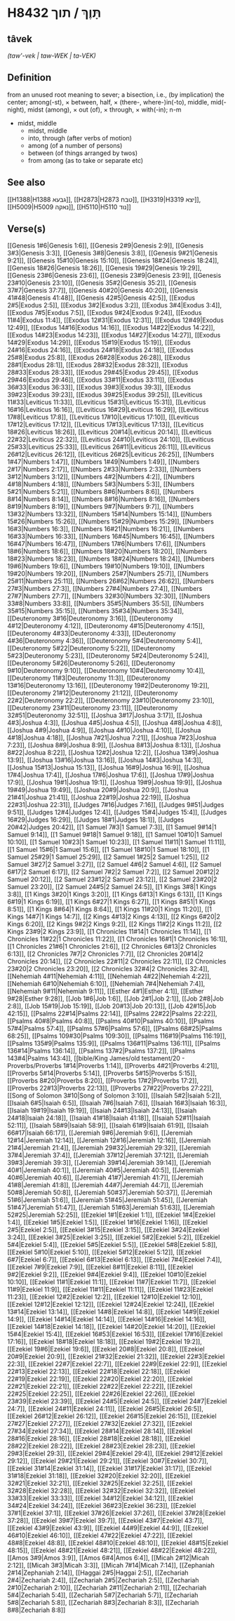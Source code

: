 # H8432 תָּוֶךְ / תוך

## tâvek

_(taw'-vek | taw-WEK | ta-VEK)_

## Definition

from an unused root meaning to sever; a bisection, i.e., (by implication) the center; among(-st), × between, half, × (there-, where-)in(-to), middle, mid(-night), midst (among), × out (of), × through, × with(-in); n-m

- midst, middle
  - midst, middle
  - into, through (after verbs of motion)
  - among (of a number of persons)
  - between (of things arranged by twos)
  - from among (as to take or separate etc)

## See also

[[H1388|H1388 גבעא]], [[H2873|H2873 טבח]], [[H3319|H3319 יצא]], [[H5009|H5009 נאקה]], [[H5110|H5110 נוד]]

## Verse(s)

[[Genesis 1#6|Genesis 1:6]], [[Genesis 2#9|Genesis 2:9]], [[Genesis 3#3|Genesis 3:3]], [[Genesis 3#8|Genesis 3:8]], [[Genesis 9#21|Genesis 9:21]], [[Genesis 15#10|Genesis 15:10]], [[Genesis 18#24|Genesis 18:24]], [[Genesis 18#26|Genesis 18:26]], [[Genesis 19#29|Genesis 19:29]], [[Genesis 23#6|Genesis 23:6]], [[Genesis 23#9|Genesis 23:9]], [[Genesis 23#10|Genesis 23:10]], [[Genesis 35#2|Genesis 35:2]], [[Genesis 37#7|Genesis 37:7]], [[Genesis 40#20|Genesis 40:20]], [[Genesis 41#48|Genesis 41:48]], [[Genesis 42#5|Genesis 42:5]], [[Exodus 2#5|Exodus 2:5]], [[Exodus 3#2|Exodus 3:2]], [[Exodus 3#4|Exodus 3:4]], [[Exodus 7#5|Exodus 7:5]], [[Exodus 9#24|Exodus 9:24]], [[Exodus 11#4|Exodus 11:4]], [[Exodus 12#31|Exodus 12:31]], [[Exodus 12#49|Exodus 12:49]], [[Exodus 14#16|Exodus 14:16]], [[Exodus 14#22|Exodus 14:22]], [[Exodus 14#23|Exodus 14:23]], [[Exodus 14#27|Exodus 14:27]], [[Exodus 14#29|Exodus 14:29]], [[Exodus 15#19|Exodus 15:19]], [[Exodus 24#16|Exodus 24:16]], [[Exodus 24#18|Exodus 24:18]], [[Exodus 25#8|Exodus 25:8]], [[Exodus 26#28|Exodus 26:28]], [[Exodus 28#1|Exodus 28:1]], [[Exodus 28#32|Exodus 28:32]], [[Exodus 28#33|Exodus 28:33]], [[Exodus 29#45|Exodus 29:45]], [[Exodus 29#46|Exodus 29:46]], [[Exodus 33#11|Exodus 33:11]], [[Exodus 36#33|Exodus 36:33]], [[Exodus 39#3|Exodus 39:3]], [[Exodus 39#23|Exodus 39:23]], [[Exodus 39#25|Exodus 39:25]], [[Leviticus 11#33|Leviticus 11:33]], [[Leviticus 15#31|Leviticus 15:31]], [[Leviticus 16#16|Leviticus 16:16]], [[Leviticus 16#29|Leviticus 16:29]], [[Leviticus 17#8|Leviticus 17:8]], [[Leviticus 17#10|Leviticus 17:10]], [[Leviticus 17#12|Leviticus 17:12]], [[Leviticus 17#13|Leviticus 17:13]], [[Leviticus 18#26|Leviticus 18:26]], [[Leviticus 20#14|Leviticus 20:14]], [[Leviticus 22#32|Leviticus 22:32]], [[Leviticus 24#10|Leviticus 24:10]], [[Leviticus 25#33|Leviticus 25:33]], [[Leviticus 26#11|Leviticus 26:11]], [[Leviticus 26#12|Leviticus 26:12]], [[Leviticus 26#25|Leviticus 26:25]], [[Numbers 1#47|Numbers 1:47]], [[Numbers 1#49|Numbers 1:49]], [[Numbers 2#17|Numbers 2:17]], [[Numbers 2#33|Numbers 2:33]], [[Numbers 3#12|Numbers 3:12]], [[Numbers 4#2|Numbers 4:2]], [[Numbers 4#18|Numbers 4:18]], [[Numbers 5#3|Numbers 5:3]], [[Numbers 5#21|Numbers 5:21]], [[Numbers 8#6|Numbers 8:6]], [[Numbers 8#14|Numbers 8:14]], [[Numbers 8#16|Numbers 8:16]], [[Numbers 8#19|Numbers 8:19]], [[Numbers 9#7|Numbers 9:7]], [[Numbers 13#32|Numbers 13:32]], [[Numbers 15#14|Numbers 15:14]], [[Numbers 15#26|Numbers 15:26]], [[Numbers 15#29|Numbers 15:29]], [[Numbers 16#3|Numbers 16:3]], [[Numbers 16#21|Numbers 16:21]], [[Numbers 16#33|Numbers 16:33]], [[Numbers 16#45|Numbers 16:45]], [[Numbers 16#47|Numbers 16:47]], [[Numbers 17#6|Numbers 17:6]], [[Numbers 18#6|Numbers 18:6]], [[Numbers 18#20|Numbers 18:20]], [[Numbers 18#23|Numbers 18:23]], [[Numbers 18#24|Numbers 18:24]], [[Numbers 19#6|Numbers 19:6]], [[Numbers 19#10|Numbers 19:10]], [[Numbers 19#20|Numbers 19:20]], [[Numbers 25#7|Numbers 25:7]], [[Numbers 25#11|Numbers 25:11]], [[Numbers 26#62|Numbers 26:62]], [[Numbers 27#3|Numbers 27:3]], [[Numbers 27#4|Numbers 27:4]], [[Numbers 27#7|Numbers 27:7]], [[Numbers 32#30|Numbers 32:30]], [[Numbers 33#8|Numbers 33:8]], [[Numbers 35#5|Numbers 35:5]], [[Numbers 35#15|Numbers 35:15]], [[Numbers 35#34|Numbers 35:34]], [[Deuteronomy 3#16|Deuteronomy 3:16]], [[Deuteronomy 4#12|Deuteronomy 4:12]], [[Deuteronomy 4#15|Deuteronomy 4:15]], [[Deuteronomy 4#33|Deuteronomy 4:33]], [[Deuteronomy 4#36|Deuteronomy 4:36]], [[Deuteronomy 5#4|Deuteronomy 5:4]], [[Deuteronomy 5#22|Deuteronomy 5:22]], [[Deuteronomy 5#23|Deuteronomy 5:23]], [[Deuteronomy 5#24|Deuteronomy 5:24]], [[Deuteronomy 5#26|Deuteronomy 5:26]], [[Deuteronomy 9#10|Deuteronomy 9:10]], [[Deuteronomy 10#4|Deuteronomy 10:4]], [[Deuteronomy 11#3|Deuteronomy 11:3]], [[Deuteronomy 13#16|Deuteronomy 13:16]], [[Deuteronomy 19#2|Deuteronomy 19:2]], [[Deuteronomy 21#12|Deuteronomy 21:12]], [[Deuteronomy 22#2|Deuteronomy 22:2]], [[Deuteronomy 23#10|Deuteronomy 23:10]], [[Deuteronomy 23#11|Deuteronomy 23:11]], [[Deuteronomy 32#51|Deuteronomy 32:51]], [[Joshua 3#17|Joshua 3:17]], [[Joshua 4#3|Joshua 4:3]], [[Joshua 4#5|Joshua 4:5]], [[Joshua 4#8|Joshua 4:8]], [[Joshua 4#9|Joshua 4:9]], [[Joshua 4#10|Joshua 4:10]], [[Joshua 4#18|Joshua 4:18]], [[Joshua 7#21|Joshua 7:21]], [[Joshua 7#23|Joshua 7:23]], [[Joshua 8#9|Joshua 8:9]], [[Joshua 8#13|Joshua 8:13]], [[Joshua 8#22|Joshua 8:22]], [[Joshua 12#2|Joshua 12:2]], [[Joshua 13#9|Joshua 13:9]], [[Joshua 13#16|Joshua 13:16]], [[Joshua 14#3|Joshua 14:3]], [[Joshua 15#13|Joshua 15:13]], [[Joshua 16#9|Joshua 16:9]], [[Joshua 17#4|Joshua 17:4]], [[Joshua 17#6|Joshua 17:6]], [[Joshua 17#9|Joshua 17:9]], [[Joshua 19#1|Joshua 19:1]], [[Joshua 19#9|Joshua 19:9]], [[Joshua 19#49|Joshua 19:49]], [[Joshua 20#9|Joshua 20:9]], [[Joshua 21#41|Joshua 21:41]], [[Joshua 22#19|Joshua 22:19]], [[Joshua 22#31|Joshua 22:31]], [[Judges 7#16|Judges 7:16]], [[Judges 9#51|Judges 9:51]], [[Judges 12#4|Judges 12:4]], [[Judges 15#4|Judges 15:4]], [[Judges 16#29|Judges 16:29]], [[Judges 18#1|Judges 18:1]], [[Judges 20#42|Judges 20:42]], [[1 Samuel 7#3|1 Samuel 7:3]], [[1 Samuel 9#14|1 Samuel 9:14]], [[1 Samuel 9#18|1 Samuel 9:18]], [[1 Samuel 10#10|1 Samuel 10:10]], [[1 Samuel 10#23|1 Samuel 10:23]], [[1 Samuel 11#11|1 Samuel 11:11]], [[1 Samuel 15#6|1 Samuel 15:6]], [[1 Samuel 18#10|1 Samuel 18:10]], [[1 Samuel 25#29|1 Samuel 25:29]], [[2 Samuel 1#25|2 Samuel 1:25]], [[2 Samuel 3#27|2 Samuel 3:27]], [[2 Samuel 4#6|2 Samuel 4:6]], [[2 Samuel 6#17|2 Samuel 6:17]], [[2 Samuel 7#2|2 Samuel 7:2]], [[2 Samuel 20#12|2 Samuel 20:12]], [[2 Samuel 23#12|2 Samuel 23:12]], [[2 Samuel 23#20|2 Samuel 23:20]], [[2 Samuel 24#5|2 Samuel 24:5]], [[1 Kings 3#8|1 Kings 3:8]], [[1 Kings 3#20|1 Kings 3:20]], [[1 Kings 6#13|1 Kings 6:13]], [[1 Kings 6#19|1 Kings 6:19]], [[1 Kings 6#27|1 Kings 6:27]], [[1 Kings 8#51|1 Kings 8:51]], [[1 Kings 8#64|1 Kings 8:64]], [[1 Kings 11#20|1 Kings 11:20]], [[1 Kings 14#7|1 Kings 14:7]], [[2 Kings 4#13|2 Kings 4:13]], [[2 Kings 6#20|2 Kings 6:20]], [[2 Kings 9#2|2 Kings 9:2]], [[2 Kings 11#2|2 Kings 11:2]], [[2 Kings 23#9|2 Kings 23:9]], [[1 Chronicles 11#14|1 Chronicles 11:14]], [[1 Chronicles 11#22|1 Chronicles 11:22]], [[1 Chronicles 16#1|1 Chronicles 16:1]], [[1 Chronicles 21#6|1 Chronicles 21:6]], [[2 Chronicles 6#13|2 Chronicles 6:13]], [[2 Chronicles 7#7|2 Chronicles 7:7]], [[2 Chronicles 20#14|2 Chronicles 20:14]], [[2 Chronicles 22#11|2 Chronicles 22:11]], [[2 Chronicles 23#20|2 Chronicles 23:20]], [[2 Chronicles 32#4|2 Chronicles 32:4]], [[Nehemiah 4#11|Nehemiah 4:11]], [[Nehemiah 4#22|Nehemiah 4:22]], [[Nehemiah 6#10|Nehemiah 6:10]], [[Nehemiah 7#4|Nehemiah 7:4]], [[Nehemiah 9#11|Nehemiah 9:11]], [[Esther 4#1|Esther 4:1]], [[Esther 9#28|Esther 9:28]], [[Job 1#6|Job 1:6]], [[Job 2#1|Job 2:1]], [[Job 2#8|Job 2:8]], [[Job 15#19|Job 15:19]], [[Job 20#13|Job 20:13]], [[Job 42#15|Job 42:15]], [[Psalms 22#14|Psalms 22:14]], [[Psalms 22#22|Psalms 22:22]], [[Psalms 40#8|Psalms 40:8]], [[Psalms 40#10|Psalms 40:10]], [[Psalms 57#4|Psalms 57:4]], [[Psalms 57#6|Psalms 57:6]], [[Psalms 68#25|Psalms 68:25]], [[Psalms 109#30|Psalms 109:30]], [[Psalms 116#19|Psalms 116:19]], [[Psalms 135#9|Psalms 135:9]], [[Psalms 136#11|Psalms 136:11]], [[Psalms 136#14|Psalms 136:14]], [[Psalms 137#2|Psalms 137:2]], [[Psalms 143#4|Psalms 143:4]], [[bible/King James/old testament/20 - Proverbs/Proverbs 1#14|Proverbs 1:14]], [[Proverbs 4#21|Proverbs 4:21]], [[Proverbs 5#14|Proverbs 5:14]], [[Proverbs 5#15|Proverbs 5:15]], [[Proverbs 8#20|Proverbs 8:20]], [[Proverbs 17#2|Proverbs 17:2]], [[Proverbs 22#13|Proverbs 22:13]], [[Proverbs 27#22|Proverbs 27:22]], [[Song of Solomon 3#10|Song of Solomon 3:10]], [[Isaiah 5#2|Isaiah 5:2]], [[Isaiah 6#5|Isaiah 6:5]], [[Isaiah 7#6|Isaiah 7:6]], [[Isaiah 16#3|Isaiah 16:3]], [[Isaiah 19#19|Isaiah 19:19]], [[Isaiah 24#13|Isaiah 24:13]], [[Isaiah 24#18|Isaiah 24:18]], [[Isaiah 41#18|Isaiah 41:18]], [[Isaiah 52#11|Isaiah 52:11]], [[Isaiah 58#9|Isaiah 58:9]], [[Isaiah 61#9|Isaiah 61:9]], [[Isaiah 66#17|Isaiah 66:17]], [[Jeremiah 9#6|Jeremiah 9:6]], [[Jeremiah 12#14|Jeremiah 12:14]], [[Jeremiah 12#16|Jeremiah 12:16]], [[Jeremiah 21#4|Jeremiah 21:4]], [[Jeremiah 29#32|Jeremiah 29:32]], [[Jeremiah 37#4|Jeremiah 37:4]], [[Jeremiah 37#12|Jeremiah 37:12]], [[Jeremiah 39#3|Jeremiah 39:3]], [[Jeremiah 39#14|Jeremiah 39:14]], [[Jeremiah 40#1|Jeremiah 40:1]], [[Jeremiah 40#5|Jeremiah 40:5]], [[Jeremiah 40#6|Jeremiah 40:6]], [[Jeremiah 41#7|Jeremiah 41:7]], [[Jeremiah 41#8|Jeremiah 41:8]], [[Jeremiah 44#7|Jeremiah 44:7]], [[Jeremiah 50#8|Jeremiah 50:8]], [[Jeremiah 50#37|Jeremiah 50:37]], [[Jeremiah 51#6|Jeremiah 51:6]], [[Jeremiah 51#45|Jeremiah 51:45]], [[Jeremiah 51#47|Jeremiah 51:47]], [[Jeremiah 51#63|Jeremiah 51:63]], [[Jeremiah 52#25|Jeremiah 52:25]], [[Ezekiel 1#1|Ezekiel 1:1]], [[Ezekiel 1#4|Ezekiel 1:4]], [[Ezekiel 1#5|Ezekiel 1:5]], [[Ezekiel 1#16|Ezekiel 1:16]], [[Ezekiel 2#5|Ezekiel 2:5]], [[Ezekiel 3#15|Ezekiel 3:15]], [[Ezekiel 3#24|Ezekiel 3:24]], [[Ezekiel 3#25|Ezekiel 3:25]], [[Ezekiel 5#2|Ezekiel 5:2]], [[Ezekiel 5#4|Ezekiel 5:4]], [[Ezekiel 5#5|Ezekiel 5:5]], [[Ezekiel 5#8|Ezekiel 5:8]], [[Ezekiel 5#10|Ezekiel 5:10]], [[Ezekiel 5#12|Ezekiel 5:12]], [[Ezekiel 6#7|Ezekiel 6:7]], [[Ezekiel 6#13|Ezekiel 6:13]], [[Ezekiel 7#4|Ezekiel 7:4]], [[Ezekiel 7#9|Ezekiel 7:9]], [[Ezekiel 8#11|Ezekiel 8:11]], [[Ezekiel 9#2|Ezekiel 9:2]], [[Ezekiel 9#4|Ezekiel 9:4]], [[Ezekiel 10#10|Ezekiel 10:10]], [[Ezekiel 11#1|Ezekiel 11:1]], [[Ezekiel 11#7|Ezekiel 11:7]], [[Ezekiel 11#9|Ezekiel 11:9]], [[Ezekiel 11#11|Ezekiel 11:11]], [[Ezekiel 11#23|Ezekiel 11:23]], [[Ezekiel 12#2|Ezekiel 12:2]], [[Ezekiel 12#10|Ezekiel 12:10]], [[Ezekiel 12#12|Ezekiel 12:12]], [[Ezekiel 12#24|Ezekiel 12:24]], [[Ezekiel 13#14|Ezekiel 13:14]], [[Ezekiel 14#8|Ezekiel 14:8]], [[Ezekiel 14#9|Ezekiel 14:9]], [[Ezekiel 14#14|Ezekiel 14:14]], [[Ezekiel 14#16|Ezekiel 14:16]], [[Ezekiel 14#18|Ezekiel 14:18]], [[Ezekiel 14#20|Ezekiel 14:20]], [[Ezekiel 15#4|Ezekiel 15:4]], [[Ezekiel 16#53|Ezekiel 16:53]], [[Ezekiel 17#16|Ezekiel 17:16]], [[Ezekiel 18#18|Ezekiel 18:18]], [[Ezekiel 19#2|Ezekiel 19:2]], [[Ezekiel 19#6|Ezekiel 19:6]], [[Ezekiel 20#8|Ezekiel 20:8]], [[Ezekiel 20#9|Ezekiel 20:9]], [[Ezekiel 21#32|Ezekiel 21:32]], [[Ezekiel 22#3|Ezekiel 22:3]], [[Ezekiel 22#7|Ezekiel 22:7]], [[Ezekiel 22#9|Ezekiel 22:9]], [[Ezekiel 22#13|Ezekiel 22:13]], [[Ezekiel 22#18|Ezekiel 22:18]], [[Ezekiel 22#19|Ezekiel 22:19]], [[Ezekiel 22#20|Ezekiel 22:20]], [[Ezekiel 22#21|Ezekiel 22:21]], [[Ezekiel 22#22|Ezekiel 22:22]], [[Ezekiel 22#25|Ezekiel 22:25]], [[Ezekiel 22#26|Ezekiel 22:26]], [[Ezekiel 23#39|Ezekiel 23:39]], [[Ezekiel 24#5|Ezekiel 24:5]], [[Ezekiel 24#7|Ezekiel 24:7]], [[Ezekiel 24#11|Ezekiel 24:11]], [[Ezekiel 26#5|Ezekiel 26:5]], [[Ezekiel 26#12|Ezekiel 26:12]], [[Ezekiel 26#15|Ezekiel 26:15]], [[Ezekiel 27#27|Ezekiel 27:27]], [[Ezekiel 27#32|Ezekiel 27:32]], [[Ezekiel 27#34|Ezekiel 27:34]], [[Ezekiel 28#14|Ezekiel 28:14]], [[Ezekiel 28#16|Ezekiel 28:16]], [[Ezekiel 28#18|Ezekiel 28:18]], [[Ezekiel 28#22|Ezekiel 28:22]], [[Ezekiel 28#23|Ezekiel 28:23]], [[Ezekiel 29#3|Ezekiel 29:3]], [[Ezekiel 29#4|Ezekiel 29:4]], [[Ezekiel 29#12|Ezekiel 29:12]], [[Ezekiel 29#21|Ezekiel 29:21]], [[Ezekiel 30#7|Ezekiel 30:7]], [[Ezekiel 31#14|Ezekiel 31:14]], [[Ezekiel 31#17|Ezekiel 31:17]], [[Ezekiel 31#18|Ezekiel 31:18]], [[Ezekiel 32#20|Ezekiel 32:20]], [[Ezekiel 32#21|Ezekiel 32:21]], [[Ezekiel 32#25|Ezekiel 32:25]], [[Ezekiel 32#28|Ezekiel 32:28]], [[Ezekiel 32#32|Ezekiel 32:32]], [[Ezekiel 33#33|Ezekiel 33:33]], [[Ezekiel 34#12|Ezekiel 34:12]], [[Ezekiel 34#24|Ezekiel 34:24]], [[Ezekiel 36#23|Ezekiel 36:23]], [[Ezekiel 37#1|Ezekiel 37:1]], [[Ezekiel 37#26|Ezekiel 37:26]], [[Ezekiel 37#28|Ezekiel 37:28]], [[Ezekiel 39#7|Ezekiel 39:7]], [[Ezekiel 43#7|Ezekiel 43:7]], [[Ezekiel 43#9|Ezekiel 43:9]], [[Ezekiel 44#9|Ezekiel 44:9]], [[Ezekiel 46#10|Ezekiel 46:10]], [[Ezekiel 47#22|Ezekiel 47:22]], [[Ezekiel 48#8|Ezekiel 48:8]], [[Ezekiel 48#10|Ezekiel 48:10]], [[Ezekiel 48#15|Ezekiel 48:15]], [[Ezekiel 48#21|Ezekiel 48:21]], [[Ezekiel 48#22|Ezekiel 48:22]], [[Amos 3#9|Amos 3:9]], [[Amos 6#4|Amos 6:4]], [[Micah 2#12|Micah 2:12]], [[Micah 3#3|Micah 3:3]], [[Micah 7#14|Micah 7:14]], [[Zephaniah 2#14|Zephaniah 2:14]], [[Haggai 2#5|Haggai 2:5]], [[Zechariah 2#4|Zechariah 2:4]], [[Zechariah 2#5|Zechariah 2:5]], [[Zechariah 2#10|Zechariah 2:10]], [[Zechariah 2#11|Zechariah 2:11]], [[Zechariah 5#4|Zechariah 5:4]], [[Zechariah 5#7|Zechariah 5:7]], [[Zechariah 5#8|Zechariah 5:8]], [[Zechariah 8#3|Zechariah 8:3]], [[Zechariah 8#8|Zechariah 8:8]]